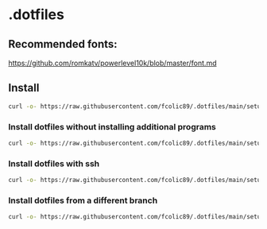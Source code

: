 # .dotfiles
## Recommended fonts:
https://github.com/romkatv/powerlevel10k/blob/master/font.md

## Install
```sh
curl -o- https://raw.githubusercontent.com/fcolic89/.dotfiles/main/setup.sh | bash
```
### Install dotfiles without installing additional programs
```sh
curl -o- https://raw.githubusercontent.com/fcolic89/.dotfiles/main/setup.sh | PROGRAMS=0 bash
```
### Install dotfiles with ssh
```sh
curl -o- https://raw.githubusercontent.com/fcolic89/.dotfiles/main/setup.sh | GITHUB_SSH=1 bash
```
### Install dotfiles from a different branch
```sh
curl -o- https://raw.githubusercontent.com/fcolic89/.dotfiles/main/setup.sh | GITHUB_BRANCH=example bash
```
